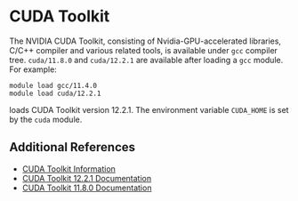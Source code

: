 # CUDA Toolkit

The NVIDIA CUDA Toolkit, consisting of Nvidia-GPU-accelerated libraries, C/C++ compiler and various related tools, is available under `gcc` compiler tree. `cuda/11.8.0` and `cuda/12.2.1` are available after loading a `gcc` module. For example:

```
module load gcc/11.4.0
module load cuda/12.2.1
```

loads CUDA Toolkit version 12.2.1. The environment variable `CUDA_HOME` is set by the `cuda` module.

## Additional References

- [CUDA Toolkit Information](https://developer.nvidia.com/cuda-toolkit)
- [CUDA Toolkit 12.2.1 Documentation](https://docs.nvidia.com/cuda/archive/12.2.1/)
- [CUDA Toolkit 11.8.0 Documentation](https://docs.nvidia.com/cuda/archive/11.8.0/)

